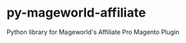 py-mageworld-affiliate
======================

Python library for Mageworld's Affiliate Pro Magento Plugin
